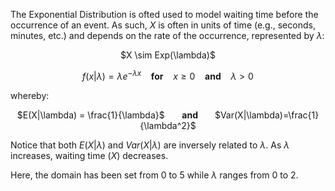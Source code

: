 The Exponential Distribution is ofted used to model waiting time before the occurrence of an event. As such, $X$ is often in units of time (e.g., seconds, minutes, etc.) and depends on the rate of the occurrence, represented by $\lambda$:

<center> $X \sim Exp(\lambda)$

$f(x|\lambda) = \lambda e^{-\lambda x}$ &nbsp;&nbsp; <b>for</b> &nbsp;&nbsp; $x \geq 0$ &nbsp;&nbsp; <b>and</b> &nbsp;&nbsp; $\lambda > 0$ </center>

whereby:

<center> $E(X|\lambda) = \frac{1}{\lambda}$ &nbsp;&nbsp;&nbsp;&nbsp;&nbsp; <b> and </b> &nbsp;&nbsp;&nbsp;&nbsp;&nbsp; $Var(X|\lambda)=\frac{1}{\lambda^2}$ </center>

Notice that both $E(X|\lambda)$ and $Var(X|\lambda)$ are inversely related to $\lambda$. As $\lambda$ increases, waiting time ($X$) decreases.

Here, the domain has been set from 0 to 5 while $\lambda$ ranges from 0 to 2.
